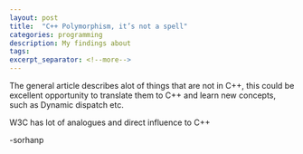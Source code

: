 ```yaml
--- 
layout: post 
title:  "C++ Polymorphism, it’s not a spell" 
categories: programming 
description: My findings about 
tags: 
excerpt_separator: <!--more--> 
--- 
```


[last]:/programming/2019/06/29/A-month-in-IoT.html
[wiki_general_polymorphism]:https://en.wikipedia.org/wiki/Polymorphism_(computer_science)
[w3c_cpp_polymorphism]:https://www.w3schools.in/cplusplus-tutorial/polymorphism/
[tutorialspoint_cpp_polymorphism]: https://www.tutorialspoint.com/cplusplus/cpp_polymorphism

The general article describes alot of things that are not in C++, this could be excellent opportunity to translate them to C++ and learn new concepts, such as Dynamic dispatch etc.

W3C has lot of analogues and direct influence to C++


-sorhanp